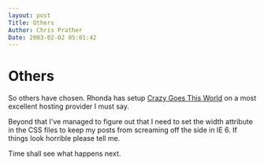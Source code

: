 ```yaml
---
layout: post
Title: Others  
Author: Chris Prather
Date: 2003-02-02 05:01:42
---
```


# Others
So others have chosen. Rhonda has setup <a href="http://www.prather.org/~rowland/">Crazy Goes This World</a> on a most excellent hosting provider I must say.

Beyond that I've managed to figure out that I need to set the width attribute in the CSS files to keep my posts from screaming off the side in IE 6. If things look horrible please tell me.

Time shall see what happens next.
